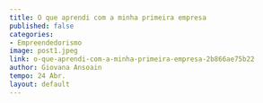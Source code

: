 ```yaml
---
title: O que aprendi com a minha primeira empresa
published: false
categories:
- Empreendedorismo
image: post1.jpeg
link: o-que-aprendi-com-a-minha-primeira-empresa-2b866ae75b22
author: Giovana Ansoain
tempo: 24 Abr.
layout: default
---
```


